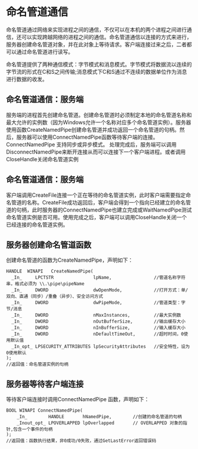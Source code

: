 # 命名管道通信

命名管道通过网络来实现进程之间的通信，不仅可以在本机的两个进程之间进行通信，还可以实现跨越网络的进程之间的通信。命名管道通信以连接的方式来进行，服务器创建命名管道对象，并在此对象上等待请求。客户端连接过来之后，二者都可以通过命名管道进行读写。

命名管道提供了两种通信模式：字节模式和消息模式。字节模式将数据流以连续的字节流的形式在C和S之间传输;消息模式下C和S通过不连续的数据单位作为消息进行数据的收发。

## 命名管道通信：服务端

服务端的进程首先创建命名管道。创建命名管道时必须制定本地的命名管道名称和最大允许的实例数（因为Windows允许一个名称对应多个命名管道实例）。服务器使用函数CreateNamedPipe创建命名管道并成功返回一个命名管道的句柄。然后，服务器可以使用ConnectNamedPipe函数等待客户端的连接。ConnectNamedPipe 支持同步或异步模式。
处理完成后，服务端可以调用DisconnectNamedPipe来断开连接从而可以连接下一个客户端进程。或者调用CloseHandle关闭命名管道实例

## 命名管道通信：服务端

客户端调用CreateFile连接一个正在等待的命名管道实例，此时客户端需要指定命名管道的名称。CreateFile成功返回后，客户端会得到一个指向已经建立的命名管道的句柄，此时服务器的ConnectNamedPipe也建立完成或WaitNamedPipe测试命名管道实例是否可用。使用完成之后，客户端可以调用CloseHandle关闭一个已经连接的命名管道实例。

## 服务器创建命名管道函数

创建命名管道的函数为CreateNamedPipe，声明如下：

    HANDLE  WINAPI   CreateNamedPipe(
      _In_     LPCTSTR               lpName,                //管道名称字符串，格式必须为 \\.\pipe\pipeName
      _In_     DWORD                 dwOpenMode,            //打开方式：单/双向、直通（同步）/重叠（异步）、安全访问方式
      _In_     DWORD                 dwPipeMode,            //管道类型：字节/消息
      _In_     DWORD                 nMaxInstances,         //最大实例数
      _In_     DWORD                 nOutBufferSize,        //输出缓存大小
      _In_     DWORD                 nInBufferSize,         //输入缓存大小
      _In_     DWORD                 nDefaultTimeOut,       //超时时间，0使用默认值
      _In_opt_ LPSECURITY_ATTRIBUTES lpSecurityAttributes   //安全特性，设为0使用默认
    );
    //返回值：命名管道实例的句柄

## 服务器等待客户端连接

等待客户端连接时调用ConnectNamedPipe 函数，声明如下：

    BOOL WINAPI ConnectNamedPipe(
        _In_        HANDLE       hNamedPipe,        //创建的命名管道的句柄
        _Inout_opt_ LPOVERLAPPED lpOverlapped       // OVERLAPPED 对象的指针,包含一个事件的句柄
    );
    //返回值：函数执行结果，非0成功/0失败，通过GetLastError返回错误码
